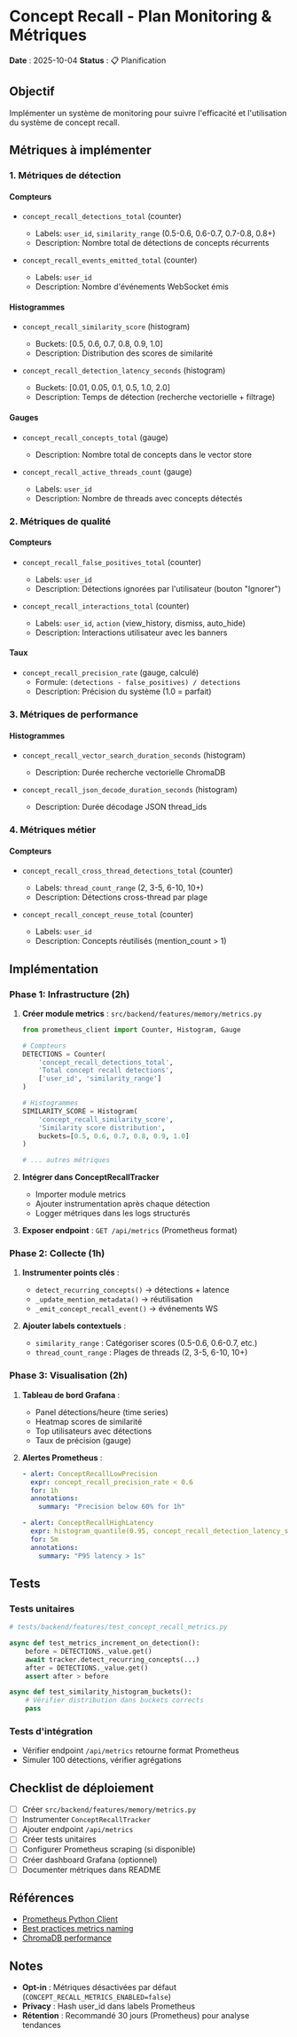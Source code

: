# Concept Recall - Plan Monitoring & Métriques

**Date** : 2025-10-04
**Status** : 📋 Planification

## Objectif

Implémenter un système de monitoring pour suivre l'efficacité et l'utilisation du système de concept recall.

## Métriques à implémenter

### 1. Métriques de détection

#### Compteurs
- `concept_recall_detections_total` (counter)
  - Labels: `user_id`, `similarity_range` (0.5-0.6, 0.6-0.7, 0.7-0.8, 0.8+)
  - Description: Nombre total de détections de concepts récurrents

- `concept_recall_events_emitted_total` (counter)
  - Labels: `user_id`
  - Description: Nombre d'événements WebSocket émis

#### Histogrammes
- `concept_recall_similarity_score` (histogram)
  - Buckets: [0.5, 0.6, 0.7, 0.8, 0.9, 1.0]
  - Description: Distribution des scores de similarité

- `concept_recall_detection_latency_seconds` (histogram)
  - Buckets: [0.01, 0.05, 0.1, 0.5, 1.0, 2.0]
  - Description: Temps de détection (recherche vectorielle + filtrage)

#### Gauges
- `concept_recall_concepts_total` (gauge)
  - Description: Nombre total de concepts dans le vector store

- `concept_recall_active_threads_count` (gauge)
  - Labels: `user_id`
  - Description: Nombre de threads avec concepts détectés

### 2. Métriques de qualité

#### Compteurs
- `concept_recall_false_positives_total` (counter)
  - Labels: `user_id`
  - Description: Détections ignorées par l'utilisateur (bouton "Ignorer")

- `concept_recall_interactions_total` (counter)
  - Labels: `user_id`, `action` (view_history, dismiss, auto_hide)
  - Description: Interactions utilisateur avec les banners

#### Taux
- `concept_recall_precision_rate` (gauge, calculé)
  - Formule: `(detections - false_positives) / detections`
  - Description: Précision du système (1.0 = parfait)

### 3. Métriques de performance

#### Histogrammes
- `concept_recall_vector_search_duration_seconds` (histogram)
  - Description: Durée recherche vectorielle ChromaDB

- `concept_recall_json_decode_duration_seconds` (histogram)
  - Description: Durée décodage JSON thread_ids

### 4. Métriques métier

#### Compteurs
- `concept_recall_cross_thread_detections_total` (counter)
  - Labels: `thread_count_range` (2, 3-5, 6-10, 10+)
  - Description: Détections cross-thread par plage

- `concept_recall_concept_reuse_total` (counter)
  - Labels: `user_id`
  - Description: Concepts réutilisés (mention_count > 1)

## Implémentation

### Phase 1: Infrastructure (2h)

1. **Créer module metrics** : `src/backend/features/memory/metrics.py`
   ```python
   from prometheus_client import Counter, Histogram, Gauge

   # Compteurs
   DETECTIONS = Counter(
       'concept_recall_detections_total',
       'Total concept recall detections',
       ['user_id', 'similarity_range']
   )

   # Histogrammes
   SIMILARITY_SCORE = Histogram(
       'concept_recall_similarity_score',
       'Similarity score distribution',
       buckets=[0.5, 0.6, 0.7, 0.8, 0.9, 1.0]
   )

   # ... autres métriques
   ```

2. **Intégrer dans ConceptRecallTracker**
   - Importer module metrics
   - Ajouter instrumentation après chaque détection
   - Logger métriques dans les logs structurés

3. **Exposer endpoint** : `GET /api/metrics` (Prometheus format)

### Phase 2: Collecte (1h)

1. **Instrumenter points clés** :
   - `detect_recurring_concepts()` → détections + latence
   - `_update_mention_metadata()` → réutilisation
   - `_emit_concept_recall_event()` → événements WS

2. **Ajouter labels contextuels** :
   - `similarity_range` : Catégoriser scores (0.5-0.6, 0.6-0.7, etc.)
   - `thread_count_range` : Plages de threads (2, 3-5, 6-10, 10+)

### Phase 3: Visualisation (2h)

1. **Tableau de bord Grafana** :
   - Panel détections/heure (time series)
   - Heatmap scores de similarité
   - Top utilisateurs avec détections
   - Taux de précision (gauge)

2. **Alertes Prometheus** :
   ```yaml
   - alert: ConceptRecallLowPrecision
     expr: concept_recall_precision_rate < 0.6
     for: 1h
     annotations:
       summary: "Precision below 60% for 1h"

   - alert: ConceptRecallHighLatency
     expr: histogram_quantile(0.95, concept_recall_detection_latency_seconds) > 1.0
     for: 5m
     annotations:
       summary: "P95 latency > 1s"
   ```

## Tests

### Tests unitaires
```python
# tests/backend/features/test_concept_recall_metrics.py

async def test_metrics_increment_on_detection():
    before = DETECTIONS._value.get()
    await tracker.detect_recurring_concepts(...)
    after = DETECTIONS._value.get()
    assert after > before

async def test_similarity_histogram_buckets():
    # Vérifier distribution dans buckets corrects
    pass
```

### Tests d'intégration
- Vérifier endpoint `/api/metrics` retourne format Prometheus
- Simuler 100 détections, vérifier agrégations

## Checklist de déploiement

- [ ] Créer `src/backend/features/memory/metrics.py`
- [ ] Instrumenter `ConceptRecallTracker`
- [ ] Ajouter endpoint `/api/metrics`
- [ ] Créer tests unitaires
- [ ] Configurer Prometheus scraping (si disponible)
- [ ] Créer dashboard Grafana (optionnel)
- [ ] Documenter métriques dans README

## Références

- [Prometheus Python Client](https://github.com/prometheus/client_python)
- [Best practices metrics naming](https://prometheus.io/docs/practices/naming/)
- [ChromaDB performance](https://docs.trychroma.com/usage-guide#performance)

## Notes

- **Opt-in** : Métriques désactivées par défaut (`CONCEPT_RECALL_METRICS_ENABLED=false`)
- **Privacy** : Hash user_id dans labels Prometheus
- **Rétention** : Recommandé 30 jours (Prometheus) pour analyse tendances
